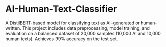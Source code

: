 # AI-Human-Text-Classifier
A DistilBERT-based model for classifying text as AI-generated or human-written. This project includes data preprocessing, model training, and evaluation on a balanced dataset of 20,000 samples (10,000 AI and 10,000 human texts). Achieves 99% accuracy on the test set.
